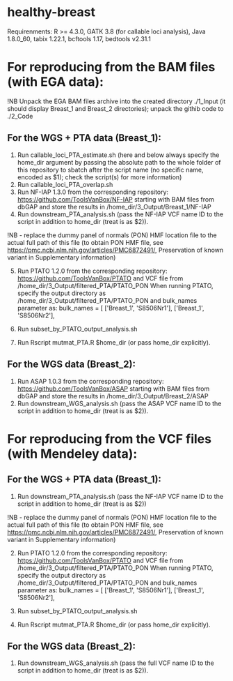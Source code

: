 # healthy-breast

Requirenments: R >= 4.3.0, GATK 3.8 (for callable loci analysis), Java 1.8.0_60, tabix 1.22.1, bcftools 1.17, bedtools v2.31.1

# For reproducing from the BAM files (with EGA data):

!NB Unpack the EGA BAM files archive into the created directory ./1_Input (it should display Breast_1 and Breast_2 directories); unpack the githib code to ./2_Code

## For the WGS + PTA data (Breast_1):

1. Run callable_loci_PTA_estimate.sh (here and below always specify the home_dir argument by passing the absolute path to the whole folder of this repository to sbatch after the script name (no specific name, encoded as $1); check the script(s) for more information)
2. Run callable_loci_PTA_overlap.sh
3. Run NF-IAP 1.3.0 from the corresponding repository: https://github.com/ToolsVanBox/NF-IAP starting with BAM files from dbGAP and store the results in /home_dir/3_Output/Breast_1/NF-IAP
4. Run downstream_PTA_analysis.sh (pass the NF-IAP VCF name ID to the script in addition to home_dir (treat is as $2)). 

!NB - replace the dummy panel of normals (PON) HMF location file to the actual full path of this file (to obtain PON HMF file, see https://pmc.ncbi.nlm.nih.gov/articles/PMC6872491/, Preservation of known variant in Supplementary information)

5. Run PTATO 1.2.0 from the corresponding repository: https://github.com/ToolsVanBox/PTATO and VCF file from /home_dir/3_Output/filtered_PTA/PTATO_PON
   When running PTATO, specify the output directory as /home_dir/3_Output/filtered_PTA/PTATO_PON and bulk_names parameter as:
   bulk_names = [
    ['Breast_1', 'S8506Nr1'],
    ['Breast_1', 'S8506Nr2'],
   
6. Run subset_by_PTATO_output_analysis.sh
7. Run Rscript mutmat_PTA.R $home_dir (or pass home_dir explicitly).

## For the WGS data (Breast_2):

1. Run ASAP 1.0.3 from the corresponding repository: https://github.com/ToolsVanBox/ASAP starting with BAM files from dbGAP and store the results in /home_dir/3_Output/Breast_2/ASAP
2. Run downstream_WGS_analysis.sh (pass the ASAP VCF name ID to the script in addition to home_dir (treat is as $2)).

# For reproducing from the VCF files (with Mendeley data):

## For the WGS + PTA data (Breast_1): 

1. Run downstream_PTA_analysis.sh (pass the NF-IAP VCF name ID to the script in addition to home_dir (treat is as $2))

!NB - replace the dummy panel of normals (PON) HMF location file to the actual full path of this file (to obtain PON HMF file, see https://pmc.ncbi.nlm.nih.gov/articles/PMC6872491/, Preservation of known variant in Supplementary information)

2. Run PTATO 1.2.0 from the corresponding repository: https://github.com/ToolsVanBox/PTATO and VCF file from /home_dir/3_Output/filtered_PTA/PTATO_PON
   When running PTATO, specify the output directory as /home_dir/3_Output/filtered_PTA/PTATO_PON and bulk_names parameter as:
   bulk_names = [
    ['Breast_1', 'S8506Nr1'],
    ['Breast_1', 'S8506Nr2'],
   
3. Run subset_by_PTATO_output_analysis.sh
4. Run Rscript mutmat_PTA.R $home_dir (or pass home_dir explicitly).

## For the WGS data (Breast_2):

1. Run downstream_WGS_analysis.sh (pass the full VCF name ID to the script in addition to home_dir (treat is as $2)).
